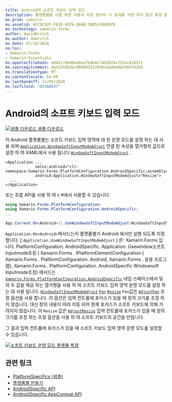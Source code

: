 ```yaml
---
title: Android의 소프트 키보드 입력 모드
description: 플랫폼별를 사용 하면 사용자 지정 렌더러 나 효과를 구현 하지 않고 특정 플랫폼 에서만 사용할 수 있는 기능을 사용할 수 있습니다. 이 문서에서는 소프트 키보드 입력 영역에 대 한 운영 모드를 설정 하는 Android 플랫폼별를 사용 하는 방법을 설명 합니다.
ms.prod: xamarin
ms.assetid: AFCDC92F-F61E-42F6-904B-50B5C4949970
ms.technology: xamarin-forms
author: davidbritch
ms.author: dabritch
ms.date: 07/10/2018
no-loc:
- Xamarin.Forms
- Xamarin.Essentials
ms.openlocfilehash: e041c766d0a4beefb8b4c74b9024c7554c818511
ms.sourcegitcommit: ebdc016b3ec0b06915170d0cbbd9e0e2469763b9
ms.translationtype: MT
ms.contentlocale: ko-KR
ms.lasthandoff: 11/05/2020
ms.locfileid: "93368637"
---
```

# <a name="soft-keyboard-input-mode-on-android"></a>Android의 소프트 키보드 입력 모드

[![샘플 다운로드](~/media/shared/download.png) 샘플 다운로드](/samples/xamarin/xamarin-forms-samples/userinterface-platformspecifics)

이 Android 플랫폼별는 소프트 키보드 입력 영역에 대 한 운영 모드를 설정 하는 데 사용 되며 [`Application.WindowSoftInputModeAdjust`](xref:Xamarin.Forms.PlatformConfiguration.AndroidSpecific.Application.WindowSoftInputModeAdjustProperty) 연결 된 속성을 열거형의 값으로 설정 하 여 XAML에서 사용 됩니다 [`WindowSoftInputModeAdjust`](xref:Xamarin.Forms.PlatformConfiguration.AndroidSpecific.WindowSoftInputModeAdjust) .

```xaml
<Application ...
             xmlns:android="clr-namespace:Xamarin.Forms.PlatformConfiguration.AndroidSpecific;assembly=Xamarin.Forms.Core"
             android:Application.WindowSoftInputModeAdjust="Resize">
  ...
</Application>
```

또는 흐름 API를 사용 하 여 c #에서 사용할 수 있습니다.

```csharp
using Xamarin.Forms.PlatformConfiguration;
using Xamarin.Forms.PlatformConfiguration.AndroidSpecific;
...

App.Current.On<Android>().UseWindowSoftInputModeAdjust(WindowSoftInputModeAdjust.Resize);
```

`Application.On<Android>`메서드는이 플랫폼별가 Android 에서만 실행 되도록 지정 합니다. [ `Application.UseWindowSoftInputModeAdjust` ] (F: Xamarin.Forms 입니다. PlatformConfiguration. AndroidSpecific. Application. Usewindow소프트 Inputmode조정 ( Xamarin.Forms . IPlatformElementConfiguration { Xamarin.Forms . PlatformConfiguration. Android, Xamarin.Forms . 응용 프로그램}, Xamarin.Forms . PlatformConfiguration. AndroidSpecific Windowsoft Inputmode조정) 메서드는 [`Xamarin.Forms.PlatformConfiguration.AndroidSpecific`](xref:Xamarin.Forms.PlatformConfiguration.AndroidSpecific) 네임 스페이스에서 및의 두 값을 제공 하는 열거형을 사용 하 여 소프트 키보드 입력 영역 운영 모드를 설정 하는 데 사용 됩니다. [`WindowSoftInputModeAdjust`](xref:Xamarin.Forms.PlatformConfiguration.AndroidSpecific.WindowSoftInputModeAdjust) [`Pan`](xref:Xamarin.Forms.PlatformConfiguration.AndroidSpecific.WindowSoftInputModeAdjust.Pan) [`Resize`](xref:Xamarin.Forms.PlatformConfiguration.AndroidSpecific.WindowSoftInputModeAdjust.Resize) `Pan`값은 [`AdjustPan`](xref:Android.Views.SoftInput.AdjustPan) 조정 옵션을 사용 합니다 .이 옵션은 입력 컨트롤에 포커스가 있을 때 창의 크기를 조정 하지 않습니다. 대신 창의 내용이 따라 이동 되어 현재 포커스가 소프트 키보드에 의해 가려지지 않습니다. 이 `Resize` 값은 [`AdjustResize`](xref:Android.Views.SoftInput.AdjustResize) 입력 컨트롤에 포커스가 있을 때 창의 크기를 조정 하는 조정 옵션을 사용 하 여 소프트 키보드의 공간을 만듭니다.

그 결과 입력 컨트롤에 포커스가 있을 때 소프트 키보드 입력 영역 운영 모드를 설정할 수 있습니다.

[![소프트 키보드 운영 모드 플랫폼 특정](soft-keyboard-input-mode-images/pan-resize.png)](soft-keyboard-input-mode-images/pan-resize-large.png#lightbox "소프트 키보드 운영 모드 Platform-Specific")

## <a name="related-links"></a>관련 링크

- [PlatformSpecifics (샘플)](/samples/xamarin/xamarin-forms-samples/userinterface-platformspecifics)
- [플랫폼별 만들기](~/xamarin-forms/platform/platform-specifics/index.md#creating-platform-specifics)
- [AndroidSpecific API](xref:Xamarin.Forms.PlatformConfiguration.AndroidSpecific)
- [AndroidSpecific AppCompat API](xref:Xamarin.Forms.PlatformConfiguration.AndroidSpecific.AppCompat)